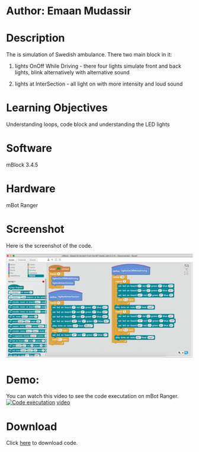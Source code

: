 
# Author: Emaan Mudassir

# Description
The is simulation of Swedish ambulance. There two main block in it:
1) lights OnOff While Driving - there four lights simulate front and back lights, blink alternatively with alternative sound  

2) lights at InterSection - all light on with more intensity and loud sound

# Learning Objectives
Understanding loops, code block and understanding the LED lights

# Software
mBlock 3.4.5

# Hardware
mBot Ranger

# Screenshot
Here is the screenshot of the code. 

![Code screenshot](CodeScreenShot.png?raw=true "Screenshot of Code")

# Demo:
You can watch this video to see the code executation on mBot Ranger. 
[![Code executation](https://img.youtube.com/vi/xWHkLudlYBU/0.jpg)](https://www.youtube.com/watch?v=xWHkLudlYBU)
[video](https://youtu.be/xWHkLudlYBU)

# Download
Click <a href="data:application/octet-stream,DATA" download="Ambulance-mBotRanger.sb2">here</a> to download code.
